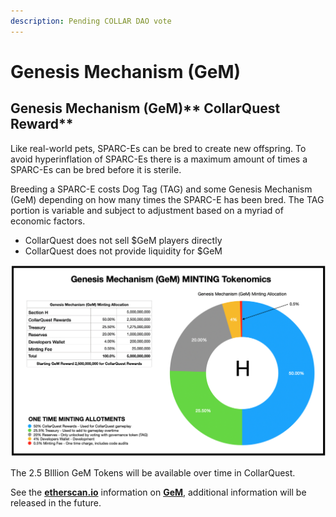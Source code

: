 ```yaml
---
description: Pending COLLAR DAO vote
---
```


# Genesis Mechanism (GeM)

## Genesis Mechanism (GeM)** CollarQuest Reward**

Like real-world pets, SPARC-Es can be bred to create new offspring. To avoid hyperinflation of SPARC-Es there is a maximum amount of times a SPARC-Es can be bred before it is sterile.

Breeding a SPARC-E costs Dog Tag (TAG) and some Genesis Mechanism (GeM) depending on how many times the SPARC-E has been bred. The TAG portion is variable and subject to adjustment based on a myriad of economic factors.

* CollarQuest does not sell $GeM players directly
* CollarQuest does not provide liquidity for $GeM

![Figure A1 (SUBJECT TO CHANGE)](<../../.gitbook/assets/image (1).png>)

The 2.5 BIllion GeM Tokens will be available over time in CollarQuest.

See the [**etherscan.io**](https://etherscan.io/token/0xebc27d9bd8ac268934784dcdf1eaa10dfaf97a9f) information on [**GeM**](https://etherscan.io/token/0xebc27d9bd8ac268934784dcdf1eaa10dfaf97a9f), additional information will be released in the future.
